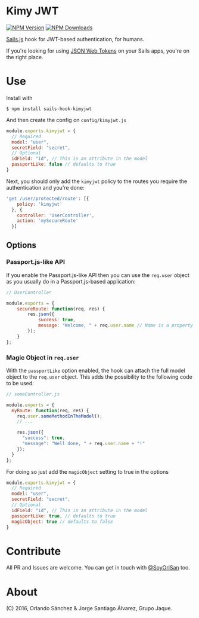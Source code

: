 # Kimy JWT

[![NPM Version][npm-image]][npm-url]
[![NPM Downloads][downloads-image]][downloads-url]

[Sails.js](http://sailsjs.org) hook for JWT-based authentication, for humans.

If you're looking for using [JSON Web Tokens](https://jwt.io/) on your Sails
apps, you're on the right place.

# Use

Install with

`$ npm install sails-hook-kimyjwt`

And then create the config on `config/kimyjwt.js`

```javascript
module.exports.kimyjwt = {
  // Required
  model: "user",
  secretField: "secret",
  // Optional
  idField: "id", // This is an attribute in the model
  passportLike: false // defaults to true
}
```

Next, you should only add the `kimyjwt` policy to the routes you require the
authentication and you're done:

```javascript
'get /user/protected/route': [{
    policy: 'kimyjwt'
  }, {
    controller: 'UserController',
    action: 'mySecureRoute'
  }]
```

## Options

### Passport.js-like API

If you enable the Passport.js-like API then you can use the `req.user` object
as you usually do in a Passport.js-based application:

```javascript
// UserController

module.exports = {
	secureRoute: function(req, res) {
		res.json({
			success: true,
			message: "Welcome, " + req.user.name // Name is a property in the model
		});
	}
};
```

### Magic Object in `req.user`

With the `passportLike` option enabled, the hook can attach the full model
object to the `req.user` object. This adds the possibility to the following
code to be used:

```javascript
// someController.js

module.exports = {
  myRoute: function(req, res) {
    req.user.someMethodInTheModel();
    // ...

    res.json({
      "success": true,
      "message": "Well done, " + req.user.name + "!"
    });
  }
};
```

For doing so just add the `magicObject` setting to true in the options

```javascript
module.exports.kimyjwt = {
  // Required
  model: "user",
  secretField: "secret",
  // Optional
  idField: "id", // This is an attribute in the model
  passportLike: true, // defaults to true
  magicObject: true // defaults to false
}
```

# Contribute
All PR and Issues are welcome. You can get in touch with
[@SoyOrlSan](http://twitter.com/SoyOrlSanM) too.

# About

(C) 2016, Orlando Sánchez & Jorge Santiago Álvarez, Grupo Jaque.


[npm-image]: https://img.shields.io/npm/v/sails-hook-kimyjwt.svg
[npm-url]: https://npmjs.org/package/sails-hook-kimyjwt
[downloads-image]: https://img.shields.io/npm/dm/sails-hook-kimyjwt.svg
[downloads-url]: https://npmjs.org/package/sails-hook-kimyjwt
